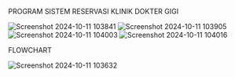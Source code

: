 PROGRAM SISTEM RESERVASI KLINIK DOKTER GIGI

![Screenshot 2024-10-11 103841](https://github.com/user-attachments/assets/88b6fca1-e780-4676-8f18-804c13afc0d3)
![Screenshot 2024-10-11 103905](https://github.com/user-attachments/assets/820a1cbd-08a3-4ec5-bc6d-b60fda370e0b)
![Screenshot 2024-10-11 104003](https://github.com/user-attachments/assets/a51f8de7-cefd-4a51-88ea-2a0c017c2317)
![Screenshot 2024-10-11 104016](https://github.com/user-attachments/assets/45665856-483e-4380-867e-d54c91dc1bc5)


FLOWCHART

![Screenshot 2024-10-11 103632](https://github.com/user-attachments/assets/206730e7-72f2-45a0-b816-93dc3160566a)

